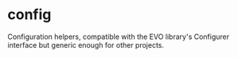 # config
Configuration helpers, compatible with the EVO library's Configurer interface but generic enough for other projects.
